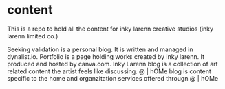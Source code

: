 # content
This is a repo to hold all the content for inky larenn creative studios (inky larenn limited co.)

Seeking validation is a personal blog. It is written and managed in dynalist.io. 
Portfolio is a page holding works created by inky larenn. It produced and hosted by canva.com.
Inky Larenn blog is a collection of art related content the artist feels like discussing.
@ | hOMe blog is content specific to the home and organzitation services offered througn @ | hOMe 
